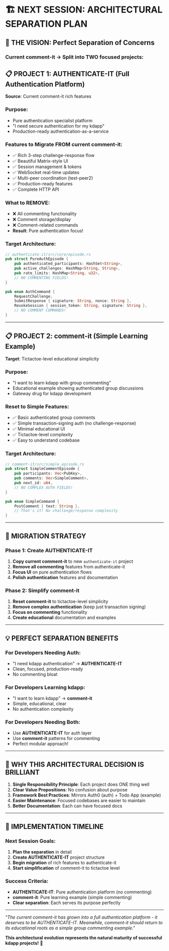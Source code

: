 # 🏗️ NEXT SESSION: ARCHITECTURAL SEPARATION PLAN

## 🎯 **THE VISION: Perfect Separation of Concerns**

### **Current comment-it** → Split into TWO focused projects:

## 📋 **PROJECT 1: AUTHENTICATE-IT** (Full Authentication Platform)
**Source**: Current comment-it rich features

### **Purpose**: 
- Pure authentication specialist platform
- "I need secure authentication for my kdapp"
- Production-ready authentication-as-a-service

### **Features to Migrate FROM current comment-it:**
- ✅ Rich 3-step challenge-response flow
- ✅ Beautiful Matrix-style UI  
- ✅ Session management & tokens
- ✅ WebSocket real-time updates
- ✅ Multi-peer coordination (test-peer2)
- ✅ Production-ready features
- ✅ Complete HTTP API

### **What to REMOVE:**
- ❌ All commenting functionality
- ❌ Comment storage/display
- ❌ Comment-related commands
- **Result**: Pure authentication focus!

### **Target Architecture:**
```rust
// authenticate-it/src/core/episode.rs
pub struct PureAuthEpisode {
    pub authenticated_participants: HashSet<String>,
    pub active_challenges: HashMap<String, String>,
    pub rate_limits: HashMap<String, u32>,
    // NO COMMENTING FIELDS!
}

pub enum AuthCommand {
    RequestChallenge,
    SubmitResponse { signature: String, nonce: String },
    RevokeSession { session_token: String, signature: String },
    // NO COMMENT COMMANDS!
}
```

---

## 📋 **PROJECT 2: comment-it** (Simple Learning Example)
**Target**: Tictactoe-level educational simplicity

### **Purpose**:
- "I want to learn kdapp with group commenting"
- Educational example showing authenticated group discussions
- Gateway drug for kdapp development

### **Reset to Simple Features:**
- ✅ Basic authenticated group comments
- ✅ Simple transaction-signing auth (no challenge-response)
- ✅ Minimal educational UI
- ✅ Tictactoe-level complexity
- ✅ Easy to understand codebase

### **Target Architecture:**
```rust
// comment-it/src/simple_episode.rs
pub struct SimpleCommentEpisode {
    pub participants: Vec<PubKey>,
    pub comments: Vec<SimpleComment>,
    pub next_id: u64,
    // NO COMPLEX AUTH FIELDS!
}

pub enum SimpleCommand {
    PostComment { text: String },
    // That's it! No challenge/response complexity
}
```

---

## 🚀 **MIGRATION STRATEGY**

### **Phase 1: Create AUTHENTICATE-IT**
1. **Copy current comment-it** to new `authenticate-it` project
2. **Remove all commenting** features from authenticate-it
3. **Focus UI** on pure authentication flows
4. **Polish authentication** features and documentation

### **Phase 2: Simplify comment-it**  
1. **Reset comment-it** to tictactoe-level simplicity
2. **Remove complex authentication** (keep just transaction signing)
3. **Focus on commenting** functionality
4. **Create educational** documentation and examples

---

## 💡 **PERFECT SEPARATION BENEFITS**

### **For Developers Needing Auth:**
- "I need kdapp authentication" → **AUTHENTICATE-IT**
- Clean, focused, production-ready
- No commenting bloat

### **For Developers Learning kdapp:**
- "I want to learn kdapp" → **comment-it**  
- Simple, educational, clear
- No authentication complexity

### **For Developers Needing Both:**
- Use **AUTHENTICATE-IT** for auth layer
- Use **comment-it** patterns for commenting
- Perfect modular approach!

---

## 🎯 **WHY THIS ARCHITECTURAL DECISION IS BRILLIANT**

1. **Single Responsibility Principle**: Each project does ONE thing well
2. **Clear Value Propositions**: No confusion about purpose  
3. **Framework Best Practices**: Mirrors Auth0 (auth) + Todo App (example)
4. **Easier Maintenance**: Focused codebases are easier to maintain
5. **Better Documentation**: Each can have focused docs

---

## 📅 **IMPLEMENTATION TIMELINE**

### **Next Session Goals:**
1. **Plan the separation** in detail
2. **Create AUTHENTICATE-IT** project structure
3. **Begin migration** of rich features to authenticate-it
4. **Start simplification** of comment-it to tictactoe level

### **Success Criteria:**
- **AUTHENTICATE-IT**: Pure authentication platform (no commenting)
- **comment-it**: Pure learning example (simple commenting)
- **Clear separation**: Each serves its purpose perfectly

---

*"The current comment-it has grown into a full authentication platform - it deserves to be AUTHENTICATE-IT. Meanwhile, comment-it should return to its educational roots as a simple group commenting example."*

**This architectural evolution represents the natural maturity of successful kdapp projects!** 🚀